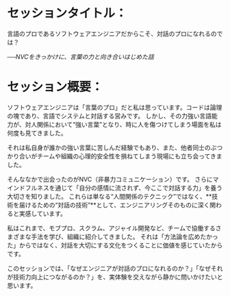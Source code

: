 # セッションタイトル：
言語のプロであるソフトウェアエンジニアだからこそ、対話のプロになれるのでは？

*──NVCをきっかけに、言葉の力と向き合いはじめた話*

# セッション概要：
ソフトウェアエンジニアは「言葉のプロ」だと私は思っています。コードは論理の塊であり、言語でシステムと対話する営みです。
しかし、その力強い言語能力が、対人関係において“強い言葉”となり、時に人を傷つけてしまう場面を私は何度も見てきました。

それは私自身が誰かの強い言葉に苦しんだ経験でもあり、また、他者同士のぶつかり合いがチームや組織の心理的安全性を損ねてしまう現場にも立ち会ってきました。

そんななかで出会ったのがNVC（非暴力コミュニケーション）です。
さらにマインドフルネスを通じて「自分の感情に流されず、今ここで対話する力」を養う大切さを知りました。
これらは単なる“人間関係のテクニック”ではなく、**技術を届けるための“対話の技術”**として、エンジニアリングそのものに深く関わると実感しています。

私はこれまで、モブプロ、スクラム、アジャイル開発など、チームで協働するさまざまな手法を学び、組織に紹介してきました。
それは「方法論を広めたかった」からではなく、対話を大切にする文化をつくることに価値を感じていたからです。

このセッションでは、「なぜエンジニアが対話のプロになれるのか？」「なぜそれが技術力向上につながるのか？」を、実体験を交えながら静かに問いかけたいと思います。
